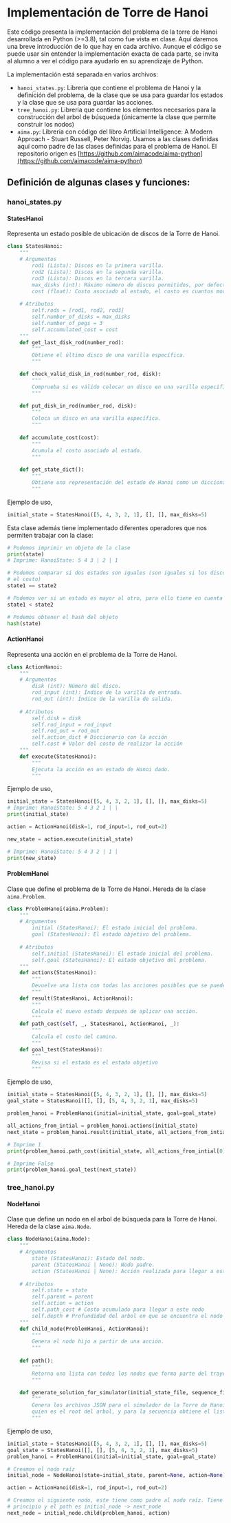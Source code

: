 # Implementación de Torre de Hanoi

Este código presenta la implementación del problema de la torre de Hanoi desarrollada en Python (>=3.8), tal como fue vista en clase. Aquí daremos una breve introducción de lo que hay en cada archivo. Aunque el código se puede usar sin entender la implementación exacta de cada parte, se invita al alumno a ver el código para ayudarlo en su aprendizaje de Python.

La implementación está separada en varios archivos:

- `hanoi_states.py`: Libreria que contiene el problema de Hanoi y la definición del problema, de la clase que se usa 
para guardar los estados y la clase que se usa para guardar las acciones.
- `tree_hanoi.py`: Libreria que contiene los elementos necesarios para la construcción del arbol de búsqueda 
(únicamente la clase que permite construir los nodos)
- `aima.py`: Libreria con código del libro Artificial Intelligence: A Modern Approach - Stuart Russell, Peter Norvig. 
Usamos a las clases definidas aquí como padre de las clases definidas para el problema de Hanoi. El repositorio origen 
es [https://github.com/aimacode/aima-python](https://github.com/aimacode/aima-python)

## Definición de algunas clases y funciones:

### hanoi_states.py
#### StatesHanoi

Representa un estado posible de ubicación de discos de la Torre de Hanoi.

```Python
class StatesHanoi:
    """
    # Argumentos
        rod1 (Lista): Discos en la primera varilla.
        rod2 (Lista): Discos en la segunda varilla.
        rod3 (Lista): Discos en la tercera varilla.
        max_disks (int): Máximo número de discos permitidos, por defecto es 5.
        cost (float): Costo asociado al estado, el costo es cuantos movimientos de discos se efectuaron hasta llegar a este estado, por defecto es 0.
    
    # Atributos
        self.rods = [rod1, rod2, rod3]
        self.number_of_disks = max_disks
        self.number_of_pegs = 3
        self.accumulated_cost = cost
    """
    def get_last_disk_rod(number_rod):
        """
        Obtiene el último disco de una varilla específica.
        """

    def check_valid_disk_in_rod(number_rod, disk):
        """
        Comprueba si es válido colocar un disco en una varilla específica.
        """

    def put_disk_in_rod(number_rod, disk):
        """
        Coloca un disco en una varilla específica.
        """
        
    def accumulate_cost(cost):
        """
        Acumula el costo asociado al estado.
        """
        
    def get_state_dict():
        """
        Obtiene una representación del estado de Hanoi como un diccionario.
        """
```

Ejemplo de uso,

```Python
initial_state = StatesHanoi([5, 4, 3, 2, 1], [], [], max_disks=5)
```

Esta clase además tiene implementado diferentes operadores que nos permiten trabajar con la clase:

```Python
# Podemos imprimir un objeto de la clase
print(state)
# Imprime: HanoiState: 5 4 3 | 2 | 1

# Podemos comparar si dos estados son iguales (son iguales si los discos están en las mismas posiciones, sin importar 
# el costo)
state1 == state2 

# Podemos ver si un estado es mayor al otro, para ello tiene en cuenta el costo acumulado
state1 < state2

# Podemos obtener el hash del objeto
hash(state)
```

#### ActionHanoi

Representa una acción en el problema de la Torre de Hanoi.

```Python
class ActionHanoi:
    """
    # Argumentos
        disk (int): Número del disco.
        rod_input (int): Índice de la varilla de entrada.
        rod_out (int): Índice de la varilla de salida.
    
    # Atributos
        self.disk = disk
        self.rod_input = rod_input
        self.rod_out = rod_out
        self.action_dict # Diccionario con la acción
        self.cost # Valor del costo de realizar la acción
    """
    def execute(StatesHanoi):
        """
        Ejecuta la acción en un estado de Hanoi dado.
        """
```

Ejemplo de uso,

```Python
initial_state = StatesHanoi([5, 4, 3, 2, 1], [], [], max_disks=5)
# Imprime: HanoiState: 5 4 3 2 1 | |
print(initial_state)

action = ActionHanoi(disk=1, rod_input=1, rod_out=2)

new_state = action.execute(initial_state)

# Imprime: HanoiState: 5 4 3 2 | 1 |
print(new_state)
```

#### ProblemHanoi

Clase que define el problema de la Torre de Hanoi. Hereda de la clase `aima.Problem`.

```Python
class ProblemHanoi(aima.Problem):
    """
    # Argumentos
        initial (StatesHanoi): El estado inicial del problema.
        goal (StatesHanoi): El estado objetivo del problema.
    
    # Atributos
        self.initial (StatesHanoi): El estado inicial del problema.
        self.goal (StatesHanoi): El estado objetivo del problema.
    """
    def actions(StatesHanoi):
        """
        Devuelve una lista con todas las acciones posibles que se pueden ejecutar desde un estado dado.
        """
    def result(StatesHanoi, ActionHanoi):
        """
        Calcula el nuevo estado después de aplicar una acción.
        """
    def path_cost(self, _, StatesHanoi, ActionHanoi, _):
        """
        Calcula el costo del camino.
        """
    def goal_test(StatesHanoi):
        """
        Revisa si el estado es el estado objetivo
        """
```

Ejemplo de uso,

```Python
initial_state = StatesHanoi([5, 4, 3, 2, 1], [], [], max_disks=5)
goal_state = StatesHanoi([], [], [5, 4, 3, 2, 1], max_disks=5)

problem_hanoi = ProblemHanoi(initial=initial_state, goal=goal_state)

all_actions_from_intial = problem_hanoi.actions(initial_state)
next_state = problem_hanoi.result(initial_state, all_actions_from_intial[0])

# Imprime 1
print(problem_hanoi.path_cost(initial_state, all_actions_from_intial[0]))

# Imprime False
print(problem_hanoi.goal_test(next_state))
```

### tree_hanoi.py
#### NodeHanoi

Clase que define un nodo en el arbol de búsqueda para la Torre de Hanoi. Hereda de la clase `aima.Node`.

```Python
class NodeHanoi(aima.Node):
    """
    # Argumentos
        state (StatesHanoi): Estado del nodo.
        parent (StatesHanoi | None): Nodo padre.
        action (StatesHanoi | None): Acción realizada para llegar a este nodo.
            
    # Atributos
        self.state = state
        self.parent = parent
        self.action = action
        self.path_cost # Costo acumulado para llegar a este nodo
        self.depth # Profundidad del arbol en que se encuentra el nodo
    """
    def child_node(ProblemHanoi, ActionHanoi):
        """
        Genera el nodo hijo a partir de una acción.
        """
        
    def path():
        """
        Retorna una lista con todos los nodos que forma parte del trayecto del root a este nodo.
        """

    def generate_solution_for_simulator(initial_state_file, sequence_file):
        """
        Genera los archivos JSON para el simulador de la Torre de Hanoi. Para obtener el estado inicial, encuentra 
        quien es el root del arbol, y para la secuencia obtiene el listado de acciones desde el root hasta este nodo.
        """
```

Ejemplo de uso,

```Python
initial_state = StatesHanoi([5, 4, 3, 2, 1], [], [], max_disks=5)
goal_state = StatesHanoi([], [], [5, 4, 3, 2, 1], max_disks=5)
problem_hanoi = ProblemHanoi(initial=initial_state, goal=goal_state)

# Creamos el nodo raíz
initial_node = NodeHanoi(state=initial_state, parent=None, action=None)

action = ActionHanoi(disk=1, rod_input=1, rod_out=2)

# Creamos el siguiente nodo, este tiene como padre al nodo raíz. Tiene un costo de 1 (se movio un disco desde el 
# principio y el path es initial_node -> next_node
next_node = initial_node.child(problem_hanoi, action)
```

